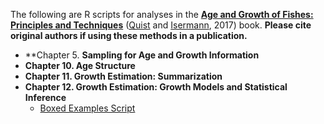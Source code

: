 The following are R scripts for analyses in the **[Age and Growth of Fishes: Principles and Techniques](https://fisheries.org/bookstore/all-titles/professional-and-trade/55078c/)** ([Quist](http://webpages.uidaho.edu/quistlab/index.html) and [Isermann](http://www.coopunits.org/Wisconsin_Fish/People/Dan_Isermann/index.html), 2017) book. **Please cite original authors if using these methods in a publication.**

* **Chapter 5. **Sampling for Age and Growth Information**
* **Chapter 10. Age Structure**
* **Chapter 11. Growth Estimation: Summarization**
* **Chapter 12. Growth Estimation: Growth Models and Statistical Inference**
  * [Boxed Examples Script](Chapter12/Chapter_12_Boxes.R)
